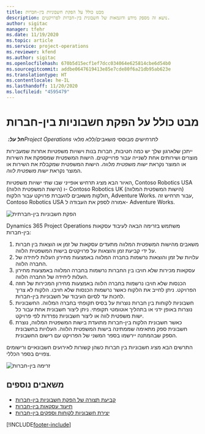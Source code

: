 ```yaml
---
title: מבט כולל על הפקת חשבוניות בין-חברות
description: נושא זה מספק מידע ודוגמאות של חשבונית בין-חברות לפרויקטים.
author: sigitac
manager: tfehr
ms.date: 11/19/2020
ms.topic: article
ms.service: project-operations
ms.reviewer: kfend
ms.author: sigitac
ms.openlocfilehash: 670b5d15ecf1ef7dcc034064e625814cbe6d54b0
ms.sourcegitcommit: addbe0647619413e85e7cde80f6a21db95ab623e
ms.translationtype: HT
ms.contentlocale: he-IL
ms.lasthandoff: 11/20/2020
ms.locfileid: "4595479"
---
```

# <a name="intercompany-invoicing-overview"></a>מבט כולל על הפקת חשבוניות בין-חברות

_**חל על:** ‏Project Operations לתרחישים מבוססי משאבים/ללא מלאי_

ייתכן שלארגון שלך יש כמה חטיבות, חברות בנות וישויות משפטיות אחרות שמעבירות מוצרים ושירותים אחת לשנייה עבור פרוייקטים. הישות המשפטית שמספקת את השירות או המוצר נקראת *ישות משפטית מלווה*. הישות המשפטית שמקבלת את השירות או המוצר נקראת *ישות משפטית לווה*.

האיור הבא מציג תרחיש אופייני שבו שתי ישויות משפטיות, Contoso Robotics USA (הישות המשפטית הלווה) ו- Contoso Robotics UK (הישות המשפטית המלווה) חולקות משאבים להעברת פרויקט עבור הלקוח, Adventure Works. עבור תרחיש זה, Contoso Robotics USA אמורה לספק את העבודה ל- Adventure Works.

![הפקת חשבוניות בין-חברתית](./media/IntercompanyScenario.png) 

Dynamics 365 Project Operations משתמש בזרימה הבאה לעיבוד עסקאות בין-חברות:

1. משאבים מהישות המשפטית המלווה מתעדים עסקאות של זמן או הוצאות בין חברות על ידי קביעת זמן והוצאות על פרויקטים בישות המשפטית הלווה.
2. עלויות של זמן והוצאות נרשמות בחברה המלווה באמצעות מחירון העלות ליחידה של החברה הלווה.
3. עסקאות מכירות שלא חויבו בין החברות נרשמות בחברה המלווה באמצעות מחירון העלות ליחידה של החברה הלווה.
4. הכנסות שלא חויבו נרשמות בחברה הלווה באמצעות מחירון המכירות של חוזה הפרויקט. ניתן לחייב את הלקוח כאשר נרשמות הכנסות שלא חויבו. הלקוח לא צריך לחכות עד לסיום העיבוד של חשבוניות בין-חברות.
5. חשבוניות לקוחות בין חברות נוצרות על בסיס תקופתי בחברה המלווה. החשבוניות נוצרות באופן ידני או בתהליך אוטומטי תקופתי. ניתן ליצור חשבונית אחת עבור כל ישות משפטית לווה או ליצור חשבוניות נפרדות לפי פרויקט.
6. כאשר חשבונית הלקוח בין-חברות מתועדת בישות המשפטית המלווה, נוצרת חשבונית ספק מתאימה שממתינה בישות המשפטית הלווה. העלויות בחשבונית הספק שבהמתנה יירשמו בספר המשני של הפרויקט עם רישום החשבונית.

התרשים הבא מציג חשבוניות בין חברות כשהן קשורות לאירועים חשבונאיים ורישומים צפויים בספר הכללי.

![זרימה בין-חברות](./media/IntercompanyFlow.png)

## <a name="additional-resources"></a>משאבים נוספים

- [קביעת תצורה של הפקת חשבוניות בין-חברות](configure-intercompany-invoicing.md)
- [תיעוד עסקאות בין-חברות](create-intercompany-transactions.md)
- [יצירת חשבוניות לקוחות וספקים בין-חברות](create-intercompany-customer-vendor-invoices.md)


[!INCLUDE[footer-include](../includes/footer-banner.md)]